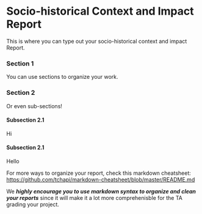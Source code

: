 # Socio-historical Context and Impact Report
This is where you can type out your socio-historical context and impact Report.

### Section 1 ###
You can use sections to organize your work.

### Section 2 ###
Or even sub-sections!

#### Subsection 2.1 ####
Hi

#### Subsection 2.1 ####
Hello

For more ways to organize your report, check this markdown cheatsheet: https://github.com/tchapi/markdown-cheatsheet/blob/master/README.md

We ***highly encourage you to use markdown syntax to organize and clean your reports*** since it will make it a lot more comprehenisble for the TA grading your project.